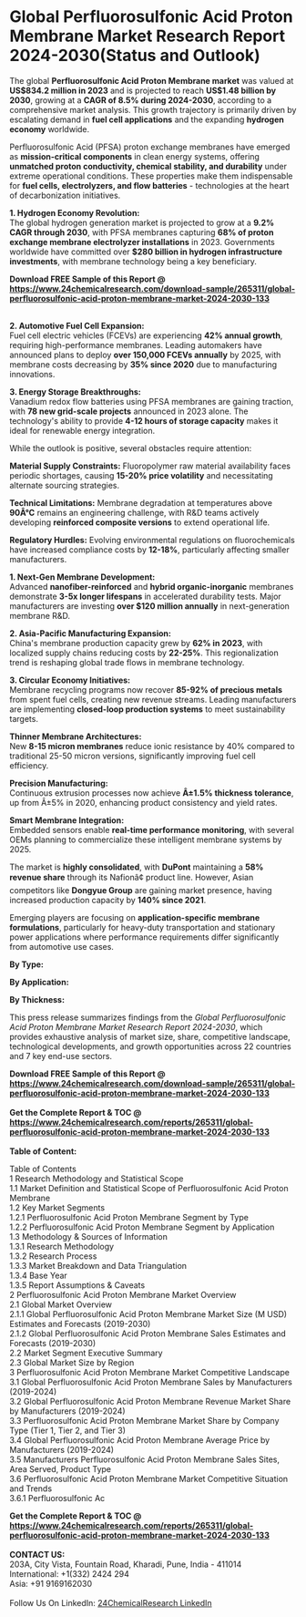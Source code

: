 <h1>Global Perfluorosulfonic Acid Proton Membrane Market Research Report 2024-2030(Status and Outlook)</h1><p>The global <strong>Perfluorosulfonic Acid Proton Membrane market</strong> was valued at <strong>US$834.2 million in 2023</strong> and is projected to reach <strong>US$1.48 billion by 2030</strong>, growing at a <strong>CAGR of 8.5% during 2024-2030</strong>, according to a comprehensive market analysis. This growth trajectory is primarily driven by escalating demand in <strong>fuel cell applications</strong> and the expanding <strong>hydrogen economy</strong> worldwide.</p><p>Perfluorosulfonic Acid (PFSA) proton exchange membranes have emerged as <strong>mission-critical components</strong> in clean energy systems, offering <strong>unmatched proton conductivity, chemical stability, and durability</strong> under extreme operational conditions. These properties make them indispensable for <strong>fuel cells, electrolyzers, and flow batteries</strong> - technologies at the heart of decarbonization initiatives.</p><p><strong>1. Hydrogen Economy Revolution:</strong><br>
The global hydrogen generation market is projected to grow at a <strong>9.2% CAGR through 2030</strong>, with PFSA membranes capturing <strong>68% of proton exchange membrane electrolyzer installations</strong> in 2023. Governments worldwide have committed over <strong>$280 billion in hydrogen infrastructure investments</strong>, with membrane technology being a key beneficiary.</p><div><b>Download FREE Sample of this Report @ 
            <a href="https://www.24chemicalresearch.com/download-sample/265311/global-perfluorosulfonic-acid-proton-membrane-market-2024-2030-133">
            https://www.24chemicalresearch.com/download-sample/265311/global-perfluorosulfonic-acid-proton-membrane-market-2024-2030-133</a></b></div><br><p><strong>2. Automotive Fuel Cell Expansion:</strong><br>
Fuel cell electric vehicles (FCEVs) are experiencing <strong>42% annual growth</strong>, requiring high-performance membranes. Leading automakers have announced plans to deploy <strong>over 150,000 FCEVs annually</strong> by 2025, with membrane costs decreasing by <strong>35% since 2020</strong> due to manufacturing innovations.</p><p><strong>3. Energy Storage Breakthroughs:</strong><br>
Vanadium redox flow batteries using PFSA membranes are gaining traction, with <strong>78 new grid-scale projects</strong> announced in 2023 alone. The technology's ability to provide <strong>4-12 hours of storage capacity</strong> makes it ideal for renewable energy integration.</p><p>While the outlook is positive, several obstacles require attention:</p><p><strong>Material Supply Constraints:</strong> Fluoropolymer raw material availability faces periodic shortages, causing <strong>15-20% price volatility</strong> and necessitating alternate sourcing strategies.</p><p><strong>Technical Limitations:</strong> Membrane degradation at temperatures above <strong>90Â°C</strong> remains an engineering challenge, with R&amp;D teams actively developing <strong>reinforced composite versions</strong> to extend operational life.</p><p><strong>Regulatory Hurdles:</strong> Evolving environmental regulations on fluorochemicals have increased compliance costs by <strong>12-18%</strong>, particularly affecting smaller manufacturers.</p><p><strong>1. Next-Gen Membrane Development:</strong><br>
Advanced <strong>nanofiber-reinforced</strong> and <strong>hybrid organic-inorganic</strong> membranes demonstrate <strong>3-5x longer lifespans</strong> in accelerated durability tests. Major manufacturers are investing <strong>over $120 million annually</strong> in next-generation membrane R&amp;D.</p><p><strong>2. Asia-Pacific Manufacturing Expansion:</strong><br>
China's membrane production capacity grew by <strong>62% in 2023</strong>, with localized supply chains reducing costs by <strong>22-25%</strong>. This regionalization trend is reshaping global trade flows in membrane technology.</p><p><strong>3. Circular Economy Initiatives:</strong><br>
Membrane recycling programs now recover <strong>85-92% of precious metals</strong> from spent fuel cells, creating new revenue streams. Leading manufacturers are implementing <strong>closed-loop production systems</strong> to meet sustainability targets.</p><p><strong>Thinner Membrane Architectures:</strong><br>
    New <strong>8-15 micron membranes</strong> reduce ionic resistance by 40% compared to traditional 25-50 micron versions, significantly improving fuel cell efficiency.</p><p><strong>Precision Manufacturing:</strong><br>
    Continuous extrusion processes now achieve <strong>Â±1.5% thickness tolerance</strong>, up from Â±5% in 2020, enhancing product consistency and yield rates.</p><p><strong>Smart Membrane Integration:</strong><br>
    Embedded sensors enable <strong>real-time performance monitoring</strong>, with several OEMs planning to commercialize these intelligent membrane systems by 2025.</p><p>The market is <strong>highly consolidated</strong>, with <strong>DuPont</strong> maintaining a <strong>58% revenue share</strong> through its Nafionâ¢ product line. However, Asian competitors like <strong>Dongyue Group</strong> are gaining market presence, having increased production capacity by <strong>140% since 2021</strong>.</p><p>Emerging players are focusing on <strong>application-specific membrane formulations</strong>, particularly for heavy-duty transportation and stationary power applications where performance requirements differ significantly from automotive use cases.</p><p><strong>By Type:</strong></p><p><strong>By Application:</strong></p><p><strong>By Thickness:</strong></p><p>This press release summarizes findings from the <em>Global Perfluorosulfonic Acid Proton Membrane Market Research Report 2024-2030</em>, which provides exhaustive analysis of market size, share, competitive landscape, technological developments, and growth opportunities across 22 countries and 7 key end-use sectors.</p><div><b>Download FREE Sample of this Report @ 
            <a href="https://www.24chemicalresearch.com/download-sample/265311/global-perfluorosulfonic-acid-proton-membrane-market-2024-2030-133">
            https://www.24chemicalresearch.com/download-sample/265311/global-perfluorosulfonic-acid-proton-membrane-market-2024-2030-133</a></b></div><br><div><b>Get the Complete Report & TOC @ 
            <a href="https://www.24chemicalresearch.com/reports/265311/global-perfluorosulfonic-acid-proton-membrane-market-2024-2030-133">
            https://www.24chemicalresearch.com/reports/265311/global-perfluorosulfonic-acid-proton-membrane-market-2024-2030-133</a></b></div><br>
            <b>Table of Content:</b><p>Table of Contents<br />
1 Research Methodology and Statistical Scope<br />
1.1 Market Definition and Statistical Scope of Perfluorosulfonic Acid Proton Membrane<br />
1.2 Key Market Segments<br />
1.2.1 Perfluorosulfonic Acid Proton Membrane Segment by Type<br />
1.2.2 Perfluorosulfonic Acid Proton Membrane Segment by Application<br />
1.3 Methodology & Sources of Information<br />
1.3.1 Research Methodology<br />
1.3.2 Research Process<br />
1.3.3 Market Breakdown and Data Triangulation<br />
1.3.4 Base Year<br />
1.3.5 Report Assumptions & Caveats<br />
2 Perfluorosulfonic Acid Proton Membrane Market Overview<br />
2.1 Global Market Overview<br />
2.1.1 Global Perfluorosulfonic Acid Proton Membrane Market Size (M USD) Estimates and Forecasts (2019-2030)<br />
2.1.2 Global Perfluorosulfonic Acid Proton Membrane Sales Estimates and Forecasts (2019-2030)<br />
2.2 Market Segment Executive Summary<br />
2.3 Global Market Size by Region<br />
3 Perfluorosulfonic Acid Proton Membrane Market Competitive Landscape<br />
3.1 Global Perfluorosulfonic Acid Proton Membrane Sales by Manufacturers (2019-2024)<br />
3.2 Global Perfluorosulfonic Acid Proton Membrane Revenue Market Share by Manufacturers (2019-2024)<br />
3.3 Perfluorosulfonic Acid Proton Membrane Market Share by Company Type (Tier 1, Tier 2, and Tier 3)<br />
3.4 Global Perfluorosulfonic Acid Proton Membrane Average Price by Manufacturers (2019-2024)<br />
3.5 Manufacturers Perfluorosulfonic Acid Proton Membrane Sales Sites, Area Served, Product Type<br />
3.6 Perfluorosulfonic Acid Proton Membrane Market Competitive Situation and Trends<br />
3.6.1 Perfluorosulfonic Ac</p><div><b>Get the Complete Report & TOC @ 
            <a href="https://www.24chemicalresearch.com/reports/265311/global-perfluorosulfonic-acid-proton-membrane-market-2024-2030-133">
            https://www.24chemicalresearch.com/reports/265311/global-perfluorosulfonic-acid-proton-membrane-market-2024-2030-133</a></b></div><br><b>CONTACT US:</b><br>
            203A, City Vista, Fountain Road, Kharadi, Pune, India - 411014<br>
            International: +1(332) 2424 294<br>
            Asia: +91 9169162030 <br><br>
            Follow Us On LinkedIn: <a href="https://www.linkedin.com/company/24chemicalresearch/">24ChemicalResearch LinkedIn</a>
